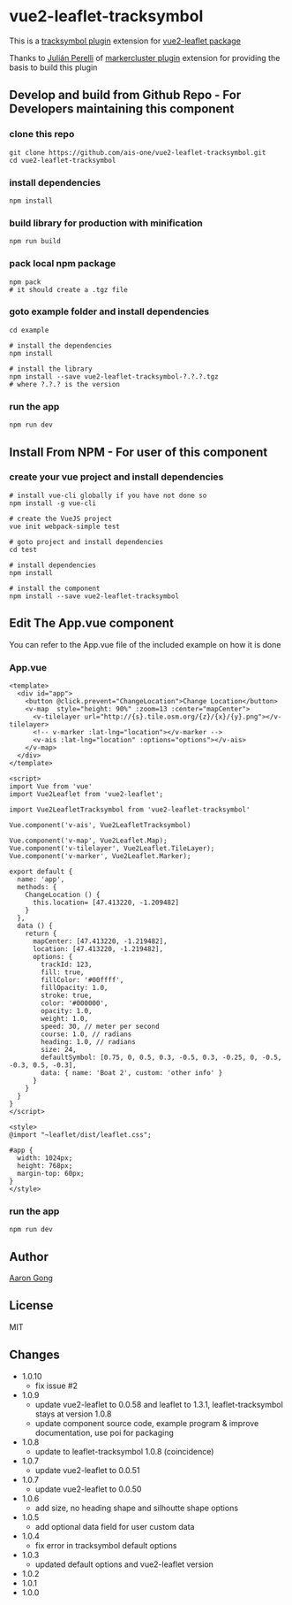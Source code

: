 # vue2-leaflet-tracksymbol

This is a [tracksymbol plugin](https://github.com/lethexa/leaflet-tracksymbol) extension for [vue2-leaflet package](https://github.com/KoRiGaN/Vue2Leaflet)

Thanks to [Julián Perelli](https://jperelli.com.ar/) of [markercluster plugin](https://github.com/Leaflet/Leaflet.markercluster) extension for providing the basis to build this plugin


## Develop and build from Github Repo - For Developers maintaining this component

### clone this repo
    git clone https://github.com/ais-one/vue2-leaflet-tracksymbol.git
    cd vue2-leaflet-tracksymbol

### install dependencies
    npm install

### build library for production with minification
    npm run build

### pack local npm package
    npm pack
    # it should create a .tgz file

### goto example folder and install dependencies
    cd example

    # install the dependencies
    npm install

    # install the library
    npm install --save vue2-leaflet-tracksymbol-?.?.?.tgz
    # where ?.?.? is the version

### run the app
    npm run dev


## Install From NPM - For user of this component

### create your vue project and install dependencies
    # install vue-cli globally if you have not done so
    npm install -g vue-cli

    # create the VueJS project
    vue init webpack-simple test

    # goto project and install dependencies
    cd test

    # install dependencies
    npm install

    # install the component
    npm install --save vue2-leaflet-tracksymbol

## Edit The App.vue component

You can refer to the App.vue file of the included example on how it is done

### App.vue
    <template>
      <div id="app">
        <button @click.prevent="ChangeLocation">Change Location</button>
        <v-map  style="height: 90%" :zoom=13 :center="mapCenter">
          <v-tilelayer url="http://{s}.tile.osm.org/{z}/{x}/{y}.png"></v-tilelayer>
          <!-- v-marker :lat-lng="location"></v-marker -->
          <v-ais :lat-lng="location" :options="options"></v-ais>
        </v-map>
      </div>
    </template>

    <script>
    import Vue from 'vue'
    import Vue2Leaflet from 'vue2-leaflet';

    import Vue2LeafletTracksymbol from 'vue2-leaflet-tracksymbol'

    Vue.component('v-ais', Vue2LeafletTracksymbol)

    Vue.component('v-map', Vue2Leaflet.Map);
    Vue.component('v-tilelayer', Vue2Leaflet.TileLayer);
    Vue.component('v-marker', Vue2Leaflet.Marker);

    export default {
      name: 'app',
      methods: {
        ChangeLocation () {
          this.location= [47.413220, -1.209482]
        }
      },
      data () {
        return {
          mapCenter: [47.413220, -1.219482],
          location: [47.413220, -1.219482],
          options: {
            trackId: 123,
            fill: true,
            fillColor: '#00ffff',
            fillOpacity: 1.0,
            stroke: true,
            color: '#000000',
            opacity: 1.0,
            weight: 1.0,
            speed: 30, // meter per second
            course: 1.0, // radians
            heading: 1.0, // radians
            size: 24,
            defaultSymbol: [0.75, 0, 0.5, 0.3, -0.5, 0.3, -0.25, 0, -0.5, -0.3, 0.5, -0.3],
            data: { name: 'Boat 2', custom: 'other info' }
          }
        }
      }
    }
    </script>

    <style>
    @import "~leaflet/dist/leaflet.css";

    #app {
      width: 1024px;
      height: 768px;
      margin-top: 60px;
    }
    </style>

### run the app
    npm run dev

## Author

[Aaron Gong](http://www.charterme.co/)

## License

MIT

## Changes

* 1.0.10
  * fix issue #2
* 1.0.9
  * update vue2-leaflet to 0.0.58 and leaflet to 1.3.1, leaflet-tracksymbol stays at version 1.0.8
  * update component source code, example program & improve documentation, use poi for packaging
* 1.0.8
  * update to leaflet-tracksymbol 1.0.8 (coincidence)
* 1.0.7
  * update vue2-leaflet to 0.0.51
* 1.0.7
  * update vue2-leaflet to 0.0.50
* 1.0.6
  * add size, no heading shape and silhoutte shape options
* 1.0.5
  * add optional data field for user custom data
* 1.0.4
  * fix error in tracksymbol default options
* 1.0.3
  * updated default options and vue2-leaflet version
* 1.0.2
* 1.0.1
* 1.0.0